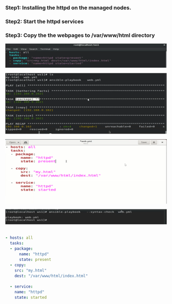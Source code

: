 ### Step1: Installing the httpd on the managed nodes.
### Step2: Start the httpd services
### Step3: Copy the the webpages to /var/www/html directory 


![1](./Images/1.PNG)

![2](./Images/2.PNG)

![3](./Images/3.PNG)

![4](./Images/4.PNG)

```yml

- hosts: all
  tasks:
  - package: 
      name: "httpd"
      state: present
  - copy:
    src: "my.html"
    dest: "/var/www/html/index.html"
    
  - service: 
    name: "httpd"
    state: started
    
```
